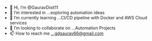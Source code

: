 - 👋 Hi, I’m @GauravDixit11
- 👀 I’m interested in ...exploring automation ideas 
- 🌱 I’m currently learning ...CI/CD pipeline with Docker and AWS Cloud services
- 💞️ I’m looking to collaborate on ...Automation Projects 
- 📫 How to reach me ...gdgaurav66@gmail.com

<!---
GauravDixit11/GauravDixit11 is a ✨ special ✨ repository because its `README.md` (this file) appears on your GitHub profile.
You can click the Preview link to take a look at your changes.
--->
